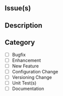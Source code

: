 <!-- 
Before creating an issue or submitting a PR, please check that your issue is not already fixed in the latest stable version and that a similar issue or PR is not reported already (also check closed issues).
-->

<!--
Please help us process GitHub Issues faster by providing the following information.

Note: If you have a question about your entire application or use case, please post it on the Okta Developer Forum (https://devforum.okta.com) instead. For urgent issues contact support@okta.com. Issues in this repository are reserved for bug reports and feature requests.
-->

## Issue(s)
<!-- Reference any existing issue(s) here. -->

## Description
<!-- Add a brief description of the issue. -->

## Category
<!-- If possible, commit unit tests separately from the implementation to simplify validation. -->
- [ ] Bugfix
- [ ] Enhancement
- [ ] New Feature
- [ ] Configuration Change
- [ ] Versioning Change
- [ ] Unit Test(s)
- [ ] Documentation
